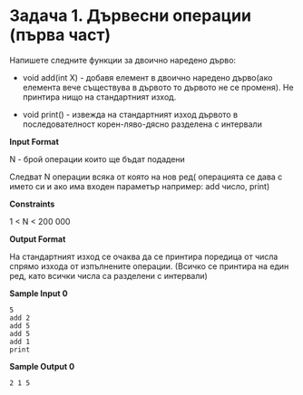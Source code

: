# Задача 1. Дървесни операции (първа част)

Напишете следните функции за двоично наредено дърво:

* void аdd(int X) - добавя елемент в двоично наредено дърво(ако елемента вече съществува в дървото то дървото не се променя). Не принтира нищо на стандартният изход.

* void print() - извежда на стандартният изход дървото в последователност корен-ляво-дясно разделена с интервали

**Input Format**

N - брой операции които ще бъдат подадени

Следват N операции всяка от която на нов ред( операцията се дава с името си и ако има входен параметър например: add число, print)

**Constraints**

1 < N < 200 000

**Output Format**

На стандартният изход се очаква да се принтира поредица от числа спрямо изхода от изпълнените операции. (Всичко се принтира на един ред, като всички числа са разделени с интервали)

**Sample Input 0**
```
5
add 2
add 5
add 5
add 1
print
```

**Sample Output 0**
```
2 1 5
```
